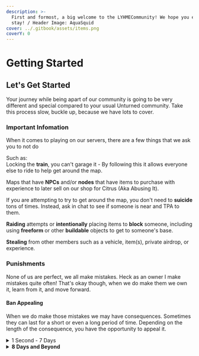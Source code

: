```yaml
---
description: >-
  First and formost, a big welcome to the LYHMECommunity! We hope you enjoy your
  stay! / Header Image: AquaSquid
cover: ../.gitbook/assets/items.png
coverY: 0
---
```


# Getting Started

## Let's Get Started <a href="#lets-get-started" id="lets-get-started"></a>

Your journey while being apart of our community is going to be very different and special compared to your usual Unturned community. Take this process slow, buckle up, because we have lots to cover.

### Important Infomation <a href="#important-infomation" id="important-infomation"></a>

When it comes to playing on our servers, there are a few things that we ask you to not do

Such as: \
Locking the **train**, you can't garage it - By following this it allows everyone else to ride to help get around the map.

Maps that have **NPCs** and/or **nodes** that have items to purchase with experience to later sell on our shop for Citrus (Aka Abusing It).

If you are attempting to try to get around the map, you don't need to **suicide** tons of times. Instead, ask in chat to see if someone is near and TPA to them.

**Raiding** attempts or **intentionally** placing items to **block** someone, including using **freeform** or other **buildable** objects to get to someone's base.

**Stealing** from other members such as a vehicle, item(s), private airdrop, or experience.

### Punishments <a href="#punishments" id="punishments"></a>

None of us are perfect, we all make mistakes. Heck as an owner I make mistakes quite often! That's okay though, when we do make them we own it, learn from it, and move forward.

#### Ban Appealing <a href="#ban-appealing" id="ban-appealing"></a>

When we do make those mistakes we may have consequences. Sometimes they can last for a short or even a long period of time. Depending on the length of the consequence, you have the opportunity to appeal it.

<details>

<summary>1 Second - 7 Days</summary>

You may not appeal unless the staff member is at fault.

</details>

<details>

<summary><strong>8 Days and Beyond</strong></summary>

You may attempt to appeal your ban.

</details>
